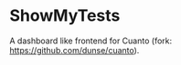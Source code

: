 ShowMyTests
===========

A dashboard like frontend for Cuanto (fork: https://github.com/dunse/cuanto).
